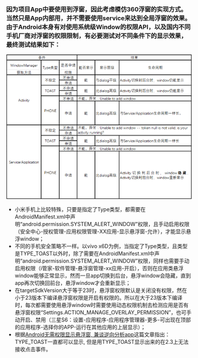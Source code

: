 ### 因为项目App中要使用到浮窗，因此考虑模仿360浮窗的实现方式。当然只是App内部用，并不需要使用service来达到全局浮窗的效果。由于Android本身有对使用系统级Window的权限API，以及国内不同手机厂商对浮窗的权限限制，有必要测试对不同条件下的显示效果，最终测试结果如下：
![](./pic/Android-float-window.png)  

- 小米手机上比较特殊，只要是指定了Type类型，都需要在AndroidManifest.xml中声明“android.permission.SYSTEM_ALERT_WINDOW”权限，且手动启用权限（安全中心-授权管理-应用权限管理-XX应用-显示悬浮窗-允许），才能显示悬浮window；  
- 不同的手机安全策略不一样。以vivo x6D为例，当指定了Type类型，且类型是TYPE_TOAST以外时，除了需要在AndroidManifest.xml中声明“android.permission.SYSTEM_ALERT_WINDOW”权限，同样也需要手动启用权限（i管家-软件管理-悬浮窗管理-xx应用-开启），否则在应用类悬浮window能够正常显示，然而一旦app切换到后台，悬浮window会隐藏，直到app再次切换回前台，悬浮window才会重新显示；  
- 在targetSdkVersion大于等于23时，悬浮窗权限默认是关闭没有权限，然在小于23版本下编译悬浮窗权限是开启有权限的。所以在大于23版本下编译时，每次都需要使用悬浮window时需要使用动态权限机制去检测应用是否有悬浮窗权限“Settings.ACTION_MANAGE_OVERLAY_PERMISSION”，也可手动开启、禁用（三星S6：设置-应用程序-应用程序管理器-更多-可出现在顶部的应用程序-选择你的APP-运行在其他应用的上层显示）；  
- 根据[Android无需权限显示悬浮窗, 兼谈逆向分析app](http://www.jianshu.com/p/167fd5f47d5c)这篇文章指出：TYPE_TOAST一直都可以显示, 但是用TYPE_TOAST显示出来的在2.3上无法接收点击事件。